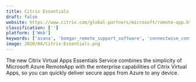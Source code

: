 ```yaml
---
title: Citrix Essentials
draft: false 
website: https://www.citrix.com/global-partners/microsoft/remote-app.html
classification: ['']
platform: ['Web']
keywords: ['asana', 'bomgar_remote_support_software', 'connectwise_control', 'dameware_remote_support', 'nerdio', 'netsupport_manager', 'oracle_vm_virtualbox', 'rdm', 'remote_desktop_services', 'rescueassist', 'scom', 'solarwinds_virtualization_manager', 'teamviewer', 'turbonomic', 'vmware_player', 'veeam_one', 'wayk_now', 'xendesktop', 'join.me', 'vcenter_operations_manager', 'vrealize_operations']
image: 2020/04/Citrix-Essentials.png
---
```

The new Citrix Virtual Apps Essentials Service combines the simplicity of Microsoft Azure RemoteApp with the enterprise capabilities of Citrix Virtual Apps, so you can quickly deliver secure apps from Azure to any device.